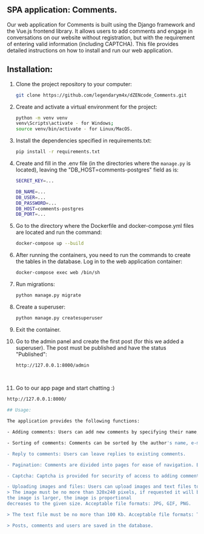 ## SPA application: Comments.

Our web application for Comments is built using the Django framework and the Vue.js frontend library. It allows users to add comments and engage in conversations on our website without registration, but with the requirement of entering valid information (including CAPTCHA). This file provides detailed instructions on how to install and run our web application.

## Installation:

1. Clone the project repository to your computer:

   ```bash
   git clone https://github.com/legendarym4x/dZENcode_Comments.git

2. Create and activate a virtual environment for the project:

   ```bash
   python -m venv venv
   venv\Scripts\activate - for Windows;
   source venv/bin/activate - for Linux/MacOS.
   
3. Install the dependencies specified in requirements.txt:

   ```bash
   pip install -r requirements.txt
   
4. Create and fill in the .env file (in the directories where the `manage.py` is located), leaving the 
"DB_HOST=comments-postgres" field as is:

   ```bash
   SECRET_KEY=...

   DB_NAME=...
   DB_USER=...
   DB_PASSWORD=...
   DB_HOST=comments-postgres
   DB_PORT=...
   
5. Go to the directory where the Dockerfile and docker-compose.yml files are located and run the command:

   ```bash
   docker-compose up --build
   
6. After running the containers, you need to run the commands to create the tables in the database.
Log in to the web application container:

   ```bash
   docker-compose exec web /bin/sh
   
7. Run migrations:

   ```bash
   python manage.py migrate

8. Create a superuser:

   ```bash
   python manage.py createsuperuser
   
9. Exit the container.

10. Go to the admin panel and create the first post (for this we added a superuser). The post must be published and 
have the status "Published":

    ```bash
    http://127.0.0.1:8000/admin
  
 
11. Go to our app page and start chatting :)

   ```bash
   http://127.0.0.1:8000/
   
## Usage:

The application provides the following functions:

- Adding comments: Users can add new comments by specifying their name, email address, website, comment text, and uploading images or text files.

- Sorting of comments: Comments can be sorted by the author's name, e-mail address or date of addition. Sorting is possible both in ascending and descending order. The default sorting is LIFO.

- Reply to comments: Users can leave replies to existing comments.

- Pagination: Comments are divided into pages for ease of navigation. By default - 25 comments per page.

- Captcha: Captcha is provided for security of access to adding comments.

- Uploading images and files: Users can upload images and text files to their comments.
 > The image must be no more than 320x240 pixels, if requested it will be filled
the image is larger, the image is proportional
decreases to the given size. Acceptable file formats: JPG, GIF, PNG.

 > The text file must be no more than 100 Kb. Acceptable file formats: TXT.

 > Posts, comments and users are saved in the database.